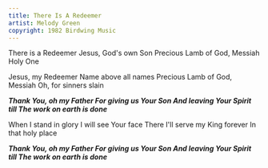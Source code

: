 ```yaml
---
title: There Is A Redeemer
artist: Melody Green
copyright: 1982 Birdwing Music
---
```

There is a Redeemer
Jesus, God's own Son
Precious Lamb of God, Messiah
Holy One

Jesus, my Redeemer
Name above all names
Precious Lamb of God, Messiah
Oh, for sinners slain

 ***Thank You, oh my Father
  For giving us Your Son
  And leaving Your Spirit till
  The work on earth is done***

When I stand in glory
I will see Your face
There I'll serve my King forever
In that holy place

 ***Thank You, oh my Father
  For giving us Your Son
  And leaving Your Spirit till
  The work on earth is done***
